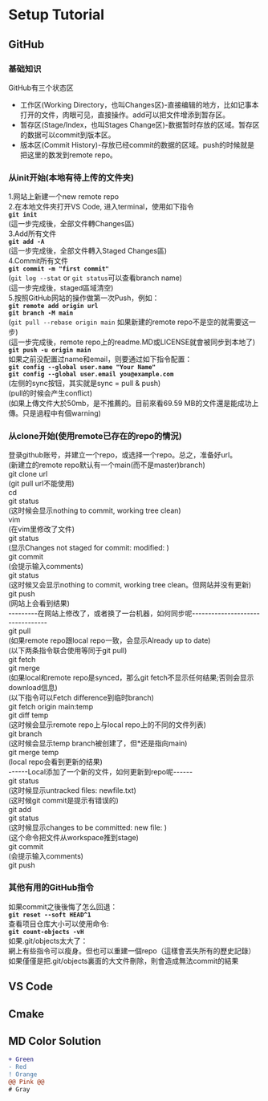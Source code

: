 # Setup Tutorial

## GitHub

### 基础知识
GitHub有三个状态区  
- 工作区(Working Directory，也叫Changes区)-直接编辑的地方，比如记事本打开的文件，肉眼可见，直接操作。add可以把文件增添到暂存区。  
- 暂存区(Stage/Index，也叫Stages Change区)-数据暂时存放的区域。暂存区的数据可以commit到版本区。  
- 版本区(Commit History)-存放已经commit的数据的区域。push的时候就是把这里的数发到remote repo。   

### 从init开始(本地有待上传的文件夹)  
1.网站上新建一个new remote repo  
2.在本地文件夾打开VS Code, 进入terminal，使用如下指令   
**`git init`**  
(這一步完成後，全部文件轉Changes區)  
3.Add所有文件  
**`git add -A`**  
(這一步完成後，全部文件轉入Staged Changes區)  
4.Commit所有文件  
**`git commit -m "first commit"`**    
(`git log --stat` or `git status`可以查看branch name)  
(這一步完成後，staged區域清空)  
5.按照GitHub网站的操作做第一次Push，例如：  
**`git remote add origin url`**  
**`git branch -M main`**  
(`git pull --rebase origin main` 如果新建的remote repo不是空的就需要这一步)  
(這一步完成後，remote repo上的readme.MD或LICENSE就會被同步到本地了)  
**`git push -u origin main`**  
如果之前没配置过name和email，则要通过如下指令配置：  
**`git config --global user.name "Your Name"`**  
**`git config --global user.email you@example.com`**  
(左侧的sync按钮，其实就是sync = pull & push)  
(pull的时候会产生conflict)   
(如果上傳文件大於50mb，是不推薦的。目前來看69.59 MB的文件還是能成功上傳。只是過程中有個warning)  

### 从clone开始(使用remote已存在的repo的情況)
登录github账号，并建立一个repo，或选择一个repo。总之，准备好url。  
(新建立的remote repo默认有一个main(而不是master)branch)  
git clone url  
(git pull url不能使用)  
cd <folder>  
git status  
(这时候会显示nothing to commit, working tree clean)  
vim <filename>  
(在vim里修改了文件)  
git status  
(显示Changes not staged for commit: modified: <filename>)  
git commit <filename>  
(会提示输入comments)  
git status  
(这时候又会显示nothing to commit, working tree clean。但网站并没有更新)  
git push  
(网站上会看到结果)  
---------在网站上修改了，或者换了一台机器，如何同步呢---------------------------------  
git pull  
(如果remote repo跟local repo一致，会显示Already up to date)  
(以下两条指令联合使用等同于git pull)  
git fetch  
git merge  
(如果local和remote repo是synced，那么git fetch不显示任何结果;否则会显示download信息)  
(以下指令可以Fetch difference到临时branch)  
git fetch origin main:temp  
git diff temp  
(这时候会显示remote repo上与local repo上的不同的文件列表)  
git branch  
(这时候会显示temp branch被创建了，但*还是指向main)  
git merge temp  
(local repo会看到更新的结果)  
------Local添加了一个新的文件，如何更新到repo呢------  
git status  
(这时候显示untracked files: newfile.txt)  
(这时候git commit是提示有错误的)  
git add <filename>  
git status  
(这时候显示changes to be committed: new file: <filename>)  
(这个命令把文件从workspace推到stage)  
git commit  
(会提示输入comments)  
git push  

### 其他有用的GitHub指令
如果commit之後後悔了怎么回退：  
**`git reset --soft HEAD^1`**  
查看项目仓库大小可以使用命令:  
**`git count-objects -vH`**   
如果.git/objects太大了：  
網上有些指令可以瘦身。但也可以重建一個repo（這樣會丟失所有的歷史記錄）  
如果僅僅是把.git/objects裏面的大文件刪除，則會造成無法commit的結果  


## VS Code

## Cmake



## MD Color Solution
```diff
+ Green
- Red
! Orange
@@ Pink @@
# Gray
```
